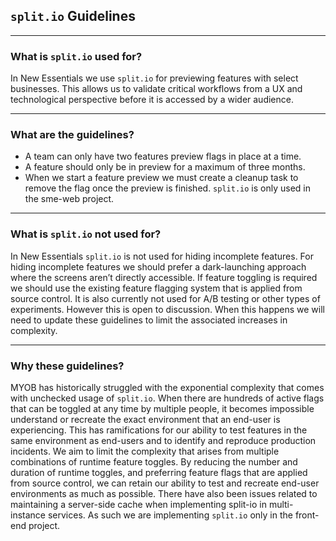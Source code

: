 ## `split.io` Guidelines

---

### What is `split.io` used for?
In New Essentials we use `split.io` for previewing features with select businesses. This allows us to validate critical workflows from a UX and technological perspective before it is accessed by a wider audience.

---

### What are the guidelines?
* A team can only have two features preview flags in place at a time. 
* A feature should only be in preview for a maximum of three months.
* When we start a feature preview we must create a cleanup task to remove the flag once the preview is finished.
`split.io` is only used in the sme-web project.

---

### What is `split.io` not used for?
In New Essentials `split.io` is not used for hiding incomplete features. 
For hiding incomplete features we should prefer a dark-launching approach where the screens aren’t directly accessible. If feature toggling is required we should use the existing feature flagging system that is applied from source control.
It is also currently not used for A/B testing or other types of experiments. However this is open to discussion. When this happens we will need to update these guidelines to limit the associated increases in complexity.

---

### Why these guidelines?
MYOB has historically struggled with the exponential complexity that comes with unchecked usage of `split.io`. When there are hundreds of active flags that can be toggled at any time by multiple people, it becomes impossible understand or recreate the exact environment that an end-user is experiencing. This has ramifications for our ability to test features in the same environment as end-users and to identify and reproduce production incidents.
We aim to limit the complexity that arises from multiple combinations of runtime feature toggles. By reducing the number and duration of runtime toggles, and preferring feature flags that are applied from source control, we can retain our ability to test and recreate end-user environments as much as possible.
There have also been issues related to maintaining a server-side cache when implementing split-io in multi-instance services. As such we are implementing `split.io` only in the front-end project.